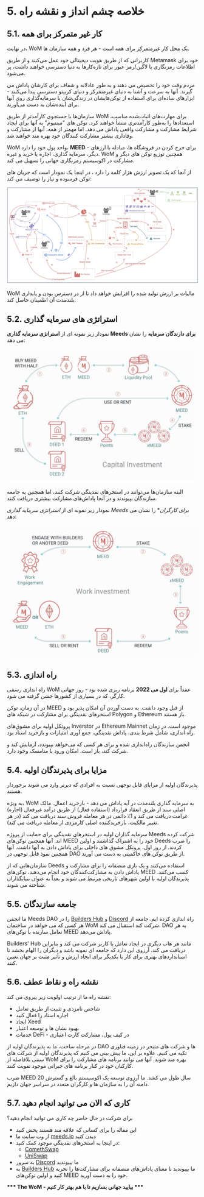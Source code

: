 # 5. خلاصه چشم انداز و نقشه راه

## 5.1. کار غیر متمرکز برای همه

در نهایت، WoM یک محل کار غیرمتمرکز برای همه است - هر فرد و همه سازمان ها.

کاربرانی که از طریق هویت دیجیتالی خود عمل می‌کنند و از طریق Metamask خود برای اطلاعات رمزنگاری یا لاگین/رمز عبور برای تازه‌کارها به دنیا دسترسی خواهند داشت، پر می‌شود.

مردم وقت خود را تخصیص می دهند و به طور عادلانه و شفاف برای کارشان پاداش می گیرند. آنها به سرعت و آشنا به دنیای غیرمتمرکز و دنیای کریپتو دسترسی پیدا می‌کنند - ابزارهای ساده‌ای برای استفاده از توکن‌هایشان در زندگی‌شان یا سرمایه‌گذاری روی آنها برای آینده‌شان به دست می‌آورند.

سازمان‌ها با جستجوی کارآمدتر از طریق WoM برای مهارت‌های اثبات‌شده مناسب، استعدادها را به‌طور کارآمدتری منشأ خواهند کرد. توکن های "مینتیوم" به آنها برای ایجاد شرایط مشارکت و مشارکت واقعی پاداش می دهد. اما مهمتر از همه، آنها از مشارکت و وفاداری بیشتر مشارکت کنندگان خود بهره مند خواهند شد.

WoM واحد پول خود را دارد، **MEED** - برای خرج کردن در فروشگاه ها، مبادله با ارزهای دیگر، سرمایه گذاری، اجاره یا خرید و غیره. WoM همچنین توزیع توکن های دیگر و مشارکت در اکوسیستم رمزنگاری جهانی را تسهیل می کند.

از آنجا که یک تصویر ارزش هزار کلمه را دارد ، در اینجا یک نمودار است که جریان های توکن فرسوده و نیاز را توصیف می کند:

![WoM و Meeds جریان می یابد](en/img/wom-flows.png)

WoM مالیات بر ارزش تولید شده را افزایش خواهد داد تا از در دسترس بودن و پایداری بلندمدت آن اطمینان حاصل کند.


## 5.2. استراتژی های سرمایه گذاری

نمودار زیر نمونه ای از **استراتژی سرمایه گذاری Meeds برای دارندگان سرمایه** را نشان می دهد:

![استراتژی سرمایه گذاری Meeds برای دارندگان سرمایه](en/img/invest-capital.png)

البته سازمان‌ها می‌توانند در استخرهای نقدینگی شرکت کنند، اما همچنین به جامعه سازندگان بپیوندند و در آنجا پاداش‌های مشارکت بیشتری دریافت کنند.

نمودار زیر نمونه ای از *استراتژی سرمایه گذاری Meeds برای کارگران** را نشان می دهد:

![استراتژی سرمایه گذاری Meeds برای دارندگان کار](en/img/invest-work.png)

## 5.3. راه اندازی

راه اندازی رسمی WoM عمداً برای **اول می 2022** برنامه ریزی شده بود - روز جهانی کارگر، که در بسیاری از کشورها جشن گرفته می شود.

در آن زمان، توکن MEED از قبل وجود داشت. به دست آوردن آن امکان پذیر بود و استخرهای نقدینگی برای مشارکت در شبکه های Polygon و Ethereum باز هستند.

پروتکل اولیه برای مشوق‌های Inverstor در Ethereum Mainnet موجود است. در زمان راه اندازی، شامل شرط بندی، پاداش نقدینگی، جمع آوری امتیازات و بازخرید اسناد بود.

انجمن سازندگان راه‌اندازی شده و برای هر کسی که می‌خواهد بپیوندد، آزمایش کند و شرکت کند، باز است. امکان ورود با متامسک وجود دارد.

## 5.4. مزایا برای پذیرندگان اولیه

پذیرندگان اولیه از مزایای قابل توجهی نسبت به افرادی که دیرتر وارد می شوند برخوردار هستند.

به ویژه، WoM به سرمایه گذاری بلندمدت در آیه پاداش می دهد - بازخرید اعمال. مالک اصلی سند از طریق انعقاد قرارداد (استفاده فعال) از طریق درآمد غیرفعال (اجاره) غرامت دریافت می کند و 1٪ دائمی در هر معامله فروش سند دریافت می کند (در هر تغییر مالکیت، بازخریدکننده اصلی کارمزدی از معامله دریافت می کند).

سرمایه گذاران اولیه در استخرهای نقدینگی برای حمایت از پروژه Meeds شرکت کرده اند. آنها همچنین توکن‌های MEED خود را به اشتراک گذاشتند و اولین Deeds را ضرب کردند. از روز اول، پروتکل مشوق های داخلی برای پاداش دادن به آنها داشت. آنها همچنین نفوذ قابل توجهی در DAO از طریق توکن های حاکمیتی به دست می آورند.

سازمان‌هایی که از Deeds استفاده می‌کنند و یک بازی منصفانه را برای مشارکت و پاداش دادن به مشارکت‌کنندگان خود انجام می‌دهند، توکن‌های MEED کسب می‌کنند. پذیرندگان اولیه با اولین شهرهای تاریخی مرتبط می شوند و بعداً به عنوان بنیانگذاران شناخته می شوند.


## 5.5. جامعه سازندگان

ما انجمن Meeds DAO را در [Builders Hub](builders.meeds.io) و [Discord](https://discord.com/invite/7d9Byf4Fz6) راه اندازی کرده ایم. جامعه از هر کسی که می خواهد در ساختمان WoM شرکت کند استقبال می کند. DAO به هر تعامل سازنده با توکن‌های MEED پاداش می‌دهد.

Builders' Hub مانند هر هاب دیگری در ایجاد تعامل با کاربر شرکت می کند و بنابراین دریافت می کند. آرزوی این دارد که جامعه ای نمونه باشد و دیگران را الهام بخشد تا استانداردهای بهتری برای کار با یکدیگر برای ایجاد ارزش و تأثیر مثبت بر جهان تعیین کنند.

## 5.6. نقشه راه و نقاط عطف

نقشه راه ما از ترتیب اولویت زیر پیروی می کند:

- شاخص نامزدی و تثبیت از طریق تعامل
- اجاره اسناد را فعال کنید
- ایجاد Xeed
- بهبود نشان ها و توسعه اعتبار
- خدمات DeFi - در کیف پول، مشارکت کارت اعتباری

در مرحله ساخت، ما به پذیرندگان اولیه از DAO ها و شرکت های متبحر در زمینه فناوری تکیه می کنیم. علاوه بر این، ما پیش بینی می کنیم که پذیرندگان اولیه از شرکت های سنتی بلافاصله از WoM بهره مند شوند. آنها می توانند برنامه های مشارکت را برای کارکنان خود در کنار برنامه های جبرانی موجود تقویت کنند.

ضرب MEED 20 سال طول می کشد. ما آرزوی توسعه یک اکوسیستم بالغ و گسترش دامنه آن را به سازمان ها و کارگران متعدد در سراسر جهان داریم.

## 5.7. کاری که الان می توانید انجام دهید

برای شرکت در حال حاضر چه کاری می توانید انجام دهید؟

- این مقاله را برای کسانی که علاقه مند هستند پخش کنید
- از وب سایت ما [meeds.io](https://www.meeds.io/) دیدن کنید
- در اینجا به استخرهای نقدینگی موجود کمک کنید:
  - [ComethSwap](https://swap.cometh.io/)
  - [UniSwap](https://uniswap.org)
- به سرور [Discord](https://discord.com/invite/7d9Byf4Fz6) ما بپیوندید
- به [Builders Hub](https://meeds.io/builders) ما بپیوندید تا معنای پاداش‌های منصفانه برای مشارکت‌ها را تجربه کنید و اولین توکن‌های MEED خود را به دست آورید.

**\*\*\* The WoM - بیایید جهانی بسازیم تا با هم بهتر کار کنیم \*\*\***